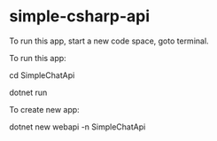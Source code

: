 # simple-csharp-api

To run this app, start a new code space, goto terminal.

To run this app:

cd SimpleChatApi

dotnet run

To create new app:

dotnet new webapi -n SimpleChatApi
